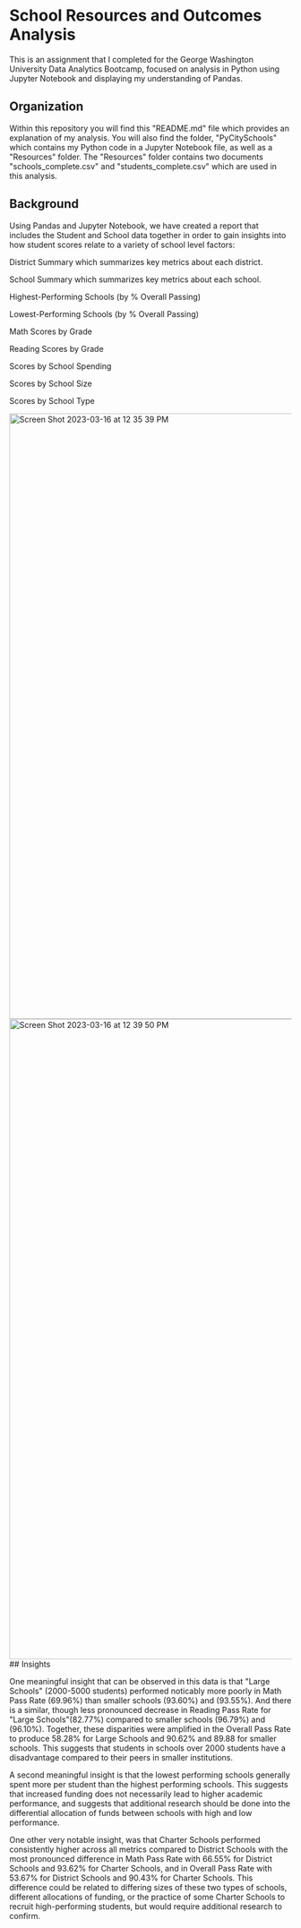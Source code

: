 # School Resources and Outcomes Analysis

This is an assignment that I completed for the George Washington University Data Analytics Bootcamp, focused on analysis in Python using Jupyter Notebook and displaying my understanding of Pandas.


## Organization

Within this repository you will find this "README.md" file which provides an explanation of my analysis. You will also find the
folder, "PyCitySchools" which contains my Python code in a Jupyter Notebook file, as well as a "Resources" folder. The "Resources"
folder contains two documents "schools_complete.csv" and "students_complete.csv" which are used in this analysis.


## Background

Using Pandas and Jupyter Notebook, we have created a report that includes the Student and School data together in order to 
gain insights into how student scores relate to a variety of school level factors:

District Summary which summarizes key metrics about each district.

School Summary which summarizes key metrics about each school.

Highest-Performing Schools (by % Overall Passing)

Lowest-Performing Schools (by % Overall Passing)

Math Scores by Grade

Reading Scores by Grade

Scores by School Spending

Scores by School Size

Scores by School Type

<img width="1082" alt="Screen Shot 2023-03-16 at 12 35 39 PM" src="https://user-images.githubusercontent.com/119632669/225691493-1c7bb5fe-2f19-4c66-a15f-e3d01d3df893.png">

<img width="1144" alt="Screen Shot 2023-03-16 at 12 39 50 PM" src="https://user-images.githubusercontent.com/119632669/225691574-0762d1cf-bfcd-4c06-8e4d-0837d89fe0f6.png">
## Insights

One meaningful insight that can be observed in this data is that "Large Schools" (2000-5000 students) performed noticably more
poorly in Math Pass Rate (69.96%) than smaller schools (93.60%) and (93.55%). And there is a similar, though less pronounced
decrease in Reading Pass Rate for "Large Schools"(82.77%) compared to smaller schools (96.79%) and (96.10%). Together, these
disparities were amplified in the Overall Pass Rate to produce 58.28% for Large Schools and 90.62% and 89.88 for smaller schools.
This suggests that students in schools over 2000 students have a disadvantage compared to their peers in smaller institutions.

A second meaningful insight is that the lowest performing schools generally spent more per student than the highest performing
schools. This suggests that increased funding does not necessarily lead to higher academic performance, and suggests that
additional research should be done into the differential allocation of funds between schools with high and low performance.

One other very notable insight, was that Charter Schools performed consistently higher across all metrics compared to District
Schools with the most pronounced difference in Math Pass Rate with 66.55% for District Schools and 93.62% for Charter Schools,
and in Overall Pass Rate with 53.67% for District Schools and 90.43% for Charter Schools. This difference could be related to
differing sizes of these two types of schools, different allocations of funding, or the practice of some Charter Schools to 
recruit high-performing students, but would require additional research to confirm.

